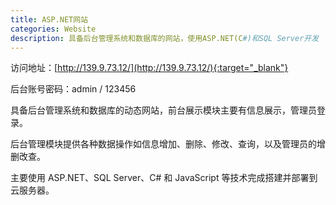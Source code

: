 ```yaml
---
title: ASP.NET网站
categories: Website
description: 具备后台管理系统和数据库的网站，使用ASP.NET(C#)和SQL Server开发
---
```



访问地址：[http://139.9.73.12/](http://139.9.73.12/){:target="_blank"}

后台账号密码：admin / 123456

具备后台管理系统和数据库的动态网站，前台展示模块主要有信息展示，管理员登录。

后台管理模块提供各种数据操作如信息增加、删除、修改、查询，以及管理员的增删改查。

主要使用 ASP.NET、SQL Server、C# 和 JavaScript 等技术完成搭建并部署到云服务器。